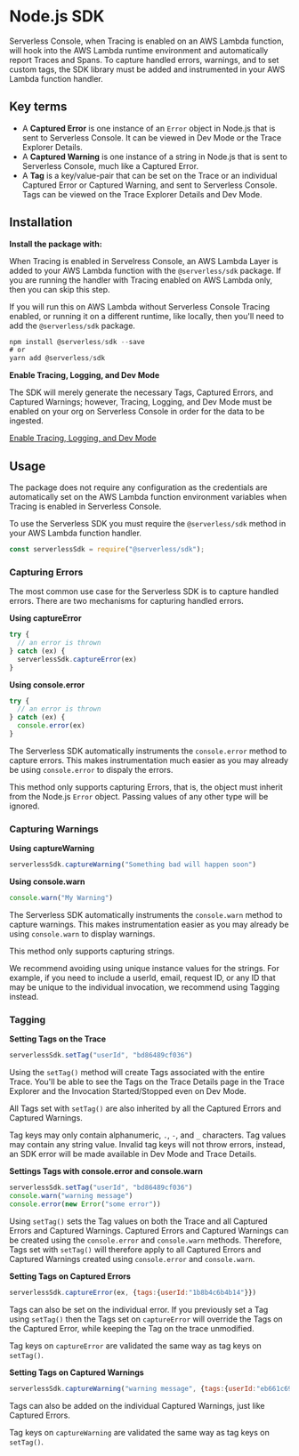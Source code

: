 <!--
title: Node.js SDK
menuText: Node.js SDK
description: 
menuOrder: 4
-->

# Node.js SDK

Serverless Console, when Tracing is enabled on an AWS Lambda function, will hook
into the AWS Lambda runtime environment and automatically report Traces and
Spans. To capture handled errors, warnings, and to set custom tags, the SDK
library must be added and instrumented in your AWS Lambda function handler.

## Key terms

- A **Captured Error** is one instance of an `Error` object in Node.js that is
sent to Serverless Console. It can be viewed in Dev Mode or the Trace Explorer
Details.
- A **Captured Warning** is one instance of a string in Node.js that is sent to
Serverless Console, much like a Captured Error.
- A **Tag** is a key/value-pair that can be set on the Trace or an individual
Captured Error or Captured Warning, and sent to Serverless Console. Tags can be
viewed on the Trace Explorer Details and Dev Mode.

## Installation

**Install the package with:**

When Tracing is enabled in Servelress Console, an  AWS Lambda Layer is added to
your AWS Lambda function with the `@serverless/sdk` package. If you are running
the handler with Tracing enabled on AWS Lambda only, then you can skip this
step.

If you will run this on AWS Lambda without Serverless Console Tracing enabled,
or running it on a different runtime, like locally, then you'll need to add the
`@serverless/sdk` package.

```javascript
npm install @serverless/sdk --save
# or
yarn add @serverless/sdk
```

**Enable Tracing, Logging, and Dev Mode**

The SDK will merely generate the necessary Tags, Captured Errors, and Captured
Warnings; however, Tracing, Logging, and Dev Mode must be enabled on your org on
Serverless Console in order for the data to be ingested.

[Enable Tracing, Logging, and Dev Mode](/console/docs/integrations/enable-monitoring-features)

## Usage

The package does not require any configuration as the credentials are
automatically set on the AWS Lambda function environment variables when Tracing
is enabled in Serverless Console.

To use the Serverless SDK you must require the `@serverless/sdk` method in your
AWS Lambda function handler.

```javascript
const serverlessSdk = require("@serverless/sdk");
```

### Capturing Errors

The most common use case for the Serverless SDK is to capture handled errors.
There are two mechanisms for capturing handled errors.

**Using captureError**

```javascript
try {
  // an error is thrown
} catch (ex) {
  serverlessSdk.captureError(ex)
}
```


**Using console.error**

```javascript
try {
  // an error is thrown
} catch (ex) {
  console.error(ex)
}
```

The Serverless SDK automatically instruments the `console.error` method to
capture errors. This makes instrumentation much easier as you may already be
using `console.error` to dispaly the errors.

This method only supports capturing Errors, that is, the object must inherit
from the Node.js `Error` object. Passing values of any other type will be
ignored.

### Capturing Warnings

**Using captureWarning**

```javascript
serverlessSdk.captureWarning("Something bad will happen soon")
```

**Using console.warn**

```javascript
console.warn("My Warning")
```

The Serverless SDK automatically instruments the `console.warn` method to
capture warnings. This makes instrumentation easier as you may already be using
`console.warn` to display warnings.

This method only supports capturing strings.

We recommend avoiding using unique instance values for the strings. For example,
if you need to include a userId, email, request ID, or any ID that may be unique
to the individual invocation, we recommend using Tagging instead.

### Tagging

**Setting Tags on the Trace**

```javascript
serverlessSdk.setTag("userId", "bd86489cf036")
```

Using the `setTag()` method will create Tags associated with the entire Trace.
You'll be able to see the Tags on the Trace Details page in the Trace Explorer
and the Invocation Started/Stopped even on Dev Mode.

All Tags set with `setTag()` are also inherited by all the Captured Errors and
Captured Warnings. 

Tag keys may only contain alphanumeric, `.`, `-`, and `_` characters. Tag values
may contain any string value. Invalid tag keys will not throw errors, instead,
an SDK error will be made available in Dev Mode and Trace Details.

**Settings Tags with console.error and console.warn**

```javascript
serverlessSdk.setTag("userId", "bd86489cf036")
console.warn("warning message")
console.error(new Error("some error"))
```

Using `setTag()` sets the Tag values on both the Trace and all Captured Errors
and Captured Warnings. Captured Errors and Captured Warnings can be created
using the `console.error` and `console.warn` methods. Therefore, Tags set with
`setTag()` will therefore apply to all Captured Errors and Captured Warnings
created using `console.error` and `console.warn`.

**Setting Tags on Captured Errors**

```javascript
serverlessSdk.captureError(ex, {tags:{userId:"1b8b4c6b4b14"}})
```

Tags can also be set on the individual error. If you previously set a Tag using
`setTag()` then the Tags set on `captureError` will override the Tags on the
Captured Error, while keeping the Tag on the trace unmodified.

Tag keys on `captureError` are validated the same way as tag keys on `setTag()`.


**Setting Tags on Captured Warnings**

```javascript
serverlessSdk.captureWarning("warning message", {tags:{userId:"eb661c69405c"}})
```

Tags can also be added on the individual Captured Warnings, just like Captured
Errors.

Tag keys on `captureWarning` are validated the same way as tag keys on
`setTag()`.